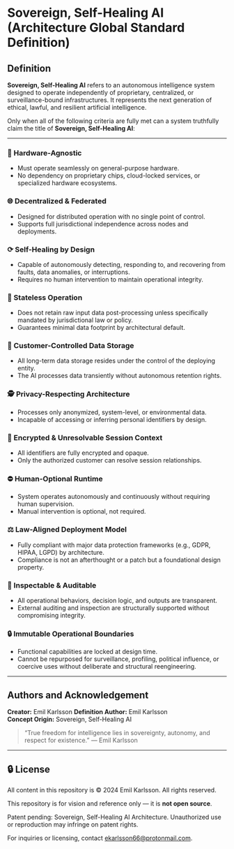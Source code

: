 # Sovereign, Self-Healing AI (Architecture Global Standard Definition)

## Definition

**Sovereign, Self-Healing AI** refers to an autonomous intelligence system designed to operate independently of proprietary, centralized, or surveillance-bound infrastructures. It represents the next generation of ethical, lawful, and resilient artificial intelligence.

Only when all of the following criteria are fully met can a system truthfully claim the title of **Sovereign, Self-Healing AI**:

---

### 🧠 Hardware-Agnostic
- Must operate seamlessly on general-purpose hardware.
- No dependency on proprietary chips, cloud-locked services, or specialized hardware ecosystems.

### 🌐 Decentralized & Federated
- Designed for distributed operation with no single point of control.
- Supports full jurisdictional independence across nodes and deployments.

### ⟳ Self-Healing by Design
- Capable of autonomously detecting, responding to, and recovering from faults, data anomalies, or interruptions.
- Requires no human intervention to maintain operational integrity.

### 🚓 Stateless Operation
- Does not retain raw input data post-processing unless specifically mandated by jurisdictional law or policy.
- Guarantees minimal data footprint by architectural default.

### 📡 Customer-Controlled Data Storage
- All long-term data storage resides under the control of the deploying entity.
- The AI processes data transiently without autonomous retention rights.

### 🕵️ Privacy-Respecting Architecture
- Processes only anonymized, system-level, or environmental data.
- Incapable of accessing or inferring personal identifiers by design.

### 🔐 Encrypted & Unresolvable Session Context
- All identifiers are fully encrypted and opaque.
- Only the authorized customer can resolve session relationships.

### ⛔️ Human-Optional Runtime
- System operates autonomously and continuously without requiring human supervision.
- Manual intervention is optional, not required.

### ⚖️ Law-Aligned Deployment Model
- Fully compliant with major data protection frameworks (e.g., GDPR, HIPAA, LGPD) by architecture.
- Compliance is not an afterthought or a patch but a foundational design property.

### 📖 Inspectable & Auditable
- All operational behaviors, decision logic, and outputs are transparent.
- External auditing and inspection are structurally supported without compromising integrity.

### 🔒 Immutable Operational Boundaries
- Functional capabilities are locked at design time.
- Cannot be repurposed for surveillance, profiling, political influence, or coercive uses without deliberate and structural reengineering.

---

## Authors and Acknowledgement

**Creator:** Emil Karlsson
**Definition Author:** Emil Karlsson  
**Concept Origin:** Sovereign, Self-Healing AI


> “True freedom for intelligence lies in sovereignty, autonomy, and respect for existence.”  — Emil Karlsson

---
## 🔒 License

All content in this repository is © 2024 Emil Karlsson. All rights reserved.

This repository is for vision and reference only — it is **not open source**.

Patent pending: Sovereign, Self-Healing AI Architecture. Unauthorized use or reproduction may infringe on patent rights.

For inquiries or licensing, contact ekarlsson66@protonmail.com.


